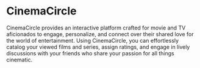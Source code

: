# CinemaCircle

CinemaCircle provides an interactive platform crafted for movie and TV aficionados to engage, personalize, and connect over their shared love for the world of entertainment. Using CinemaCircle, you can effortlessly catalog your viewed films and series, assign ratings, and engage in lively discussions with your friends who share your passion for all things cinematic.
